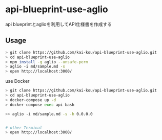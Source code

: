 # api-blueprint-use-aglio

api blueprintとaglioを利用してAPI仕様書を作成する


## Usage

```sh
> git clone https://github.com/kai-kou/api-blueprint-use-aglio.git
> cd api-blueprint-use-aglio
> npm install -g aglio --unsafe-perm
> aglio -i md/sample.md -s
> open http://localhost:3000/
```

use Docker

```sh
> git clone https://github.com/kai-kou/api-blueprint-use-aglio.git
> cd api-blueprint-use-aglio
> docker-compose up -d
> docker-compose exec api bash

>> aglio -i md/sample.md -s -h 0.0.0.0


# other Terminal
> open http://localhost:3000/
```
